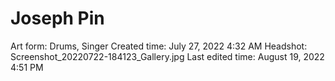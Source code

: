 # Joseph Pin

Art form: Drums, Singer
Created time: July 27, 2022 4:32 AM
Headshot: Screenshot_20220722-184123_Gallery.jpg
Last edited time: August 19, 2022 4:51 PM